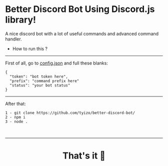 <h1>
  Better Discord Bot
  Using Discord.js library!
</h1>

A nice discord bot with a lot of useful commands and advanced command handler.

- How to run this ?
<hr>
First of all, go to 
<a href="https://github.com/tyizo/better-discord-bot/blob/main/config.json">config.json</a> 
and full these blanks:
<br>

```
{
  "token": "bot token here",
  "prefix": "command prefix here"
  "status": "your bot status"
}

```
<hr>

After that:
<br>
```
1 - git clone https://github.com/tyizo/better-discord-bot/
2 - npm i
3 - node .
```
<br>
<hr>
<h1 align="center">That's it 🚀</h1>
